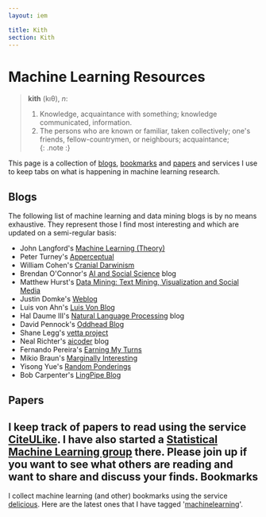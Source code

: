 ```yaml
---
layout: iem

title: Kith
section: Kith
---
```


Machine Learning Resources
==========================

>**kith** (kıθ), _n_:    
>  1. Knowledge, acquaintance with something; knowledge communicated, 
>     information.   
>  2. The persons who are known or familiar, taken collectively; one's friends, 
>     fellow-countrymen, or neighbours; acquaintance;   
{: .note :}

This page is a collection of [blogs](#blogs), [bookmarks](#bookmarks) and 
[papers](#papers) and services I use to keep tabs on what is happening in 
machine learning research.

Blogs
-----

The following list of machine learning and data mining blogs is by no means 
exhaustive. They represent those I find most interesting and which are updated 
on a semi-regular basis:

*  John Langford's [Machine Learning (Theory)](http://hunch.net)
*  Peter Turney's [Apperceptual](http://apperceptual.wordpress.com)
*  William Cohen's [Cranial Darwinism](http://wcohen.blogspot.com)
*  Brendan O'Connor's [AI and Social Science](http://anyall.org/blog/) blog
*  Matthew Hurst's [Data Mining: Text Mining, Visualization and Social Media](http://datamining.typepad.com/data_mining/)
*  Justin Domke's [Weblog](http://justindomke.wordpress.com)
*  Luis von Ahn's [Luis Von Blog](http://vonahn.blogspot.com)
*  Hal Daume III's [Natural Language Processing](http://nlpers.blogspot.com/) blog
*  David Pennock's [Oddhead Blog](http://blog.oddhead.com)
*  Shane Legg's [vetta project](http://www.vetta.org/)
*  Neal Richter's [aicoder](http://aicoder.blogspot.com/) blog
*  Fernando Pereira's [Earning My Turns](http://earningmyturns.blogspot.com/)
*  Mikio Braun's [Marginally Interesting](http://blog.mikiobraun.de/)
*  Yisong Yue's [Random Ponderings](http://yyue.blogspot.com/)
*  Bob Carpenter's [LingPipe Blog](http://lingpipe-blog.com/)

Papers
------

I keep track of papers to read using the service 
[CiteULike](http://www.citeulike.org/user/mdreid). I have also started a 
[Statistical Machine Learning group](http://www.citeulike.org/groupfunc/3808)
there. Please join up if you want to see what others are reading and want
to share and discuss your finds.
Bookmarks
---------

I collect machine learning (and other) bookmarks using the service 
[delicious](http://delicious.com/mreid). Here are the latest ones that I have
tagged '[machinelearning](http://delicious.com/mreid/machinelearning)'.

<script type="text/javascript" src="http://feeds.delicious.com/v2/js/mreid/machinelearning?title=Bookmarks&count=5&sort=date&extended"></script>
